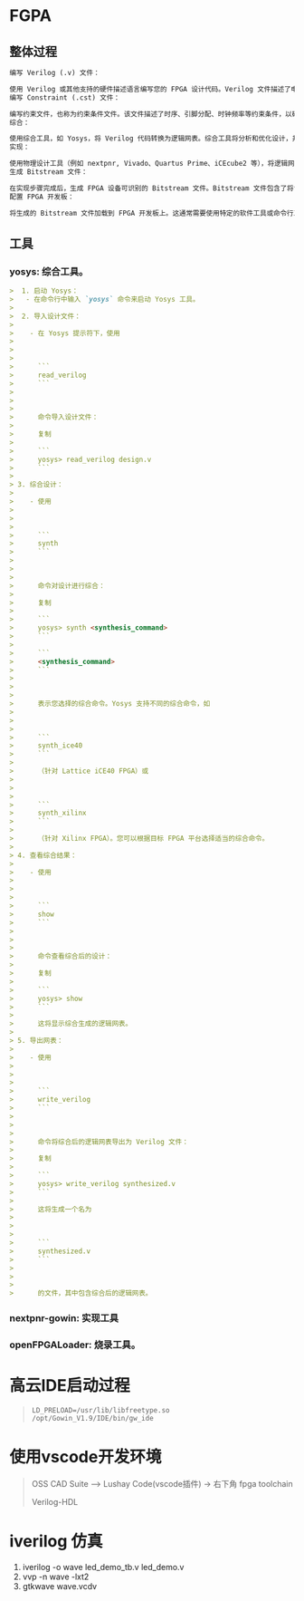 # FGPA

## 整体过程

```markdown
编写 Verilog (.v) 文件：

使用 Verilog 或其他支持的硬件描述语言编写您的 FPGA 设计代码。Verilog 文件描述了电路的行为和结构。
编写 Constraint (.cst) 文件：

编写约束文件，也称为约束条件文件。该文件描述了时序、引脚分配、时钟频率等约束条件，以确保设计在 FPGA 上正确运行。
综合：

使用综合工具，如 Yosys，将 Verilog 代码转换为逻辑网表。综合工具将分析和优化设计，并生成逻辑网表文件。
实现：

使用物理设计工具（例如 nextpnr, Vivado、Quartus Prime、iCEcube2 等），将逻辑网表映射到目标 FPGA 设备的物理资源上。该步骤包括布局（将逻辑元件放置在 FPGA 芯片上的位置）和布线（将逻辑元件之间的连线连接起来）。
生成 Bitstream 文件：

在实现步骤完成后，生成 FPGA 设备可识别的 Bitstream 文件。Bitstream 文件包含了将设计配置到 FPGA 芯片上所需的详细信息，例如逻辑元件的位置、连线信息和时钟设置。
配置 FPGA 开发板：

将生成的 Bitstream 文件加载到 FPGA 开发板上。这通常需要使用特定的软件工具或命令行工具，例如 Vivado Hardware Manager、Quartus Programmer 或 openFPGALoader。
```



## 工具

### yosys: 综合工具。
```markdown
>  1. 启动 Yosys：
>   - 在命令行中输入 `yosys` 命令来启动 Yosys 工具。
>
>  2. 导入设计文件：
> 
>    - 在 Yosys 提示符下，使用
>
>       
>
>      ```
>      read_verilog
>      ```
>
>       
>
>      命令导入设计文件：
>
>      复制
>
>      ```
>      yosys> read_verilog design.v
>      ```
>
> 3. 综合设计：
>
>    - 使用
>
>       
>
>      ```
>      synth
>      ```
>
>       
>
>      命令对设计进行综合：
>
>      复制
>
>      ```
>      yosys> synth <synthesis_command>
>      ```
>
>      ```
>      <synthesis_command>
>      ```
>
>       
>
>      表示您选择的综合命令。Yosys 支持不同的综合命令，如
>
>       
>
>      ```
>      synth_ice40
>      ```
>
>      （针对 Lattice iCE40 FPGA）或
>
>       
>
>      ```
>      synth_xilinx
>      ```
>
>      （针对 Xilinx FPGA）。您可以根据目标 FPGA 平台选择适当的综合命令。
>
> 4. 查看综合结果：
>
>    - 使用
>
>       
>
>      ```
>      show
>      ```
>
>       
>
>      命令查看综合后的设计：
>
>      复制
>
>      ```
>      yosys> show
>      ```
>
>      这将显示综合生成的逻辑网表。
>
> 5. 导出网表：
>
>    - 使用
>
>       
>
>      ```
>      write_verilog
>      ```
>
>       
>
>      命令将综合后的逻辑网表导出为 Verilog 文件：
>
>      复制
>
>      ```
>      yosys> write_verilog synthesized.v
>      ```
>
>      这将生成一个名为
>
>       
>
>      ```
>      synthesized.v
>      ```
>
>       
>
>      的文件，其中包含综合后的逻辑网表。
```

### nextpnr-gowin: 实现工具



### openFPGALoader: 烧录工具。





# 高云IDE启动过程

> ```shell
> LD_PRELOAD=/usr/lib/libfreetype.so /opt/Gowin_V1.9/IDE/bin/gw_ide
> ```



# 使用vscode开发环境

> OSS CAD Suite --> Lushay Code(vscode插件) -> 右下角 fpga toolchain
>
> Verilog-HDL



# iverilog 仿真

1. iverilog -o wave led_demo_tb.v led_demo.v
2. vvp -n wave -lxt2
3. gtkwave wave.vcdv
